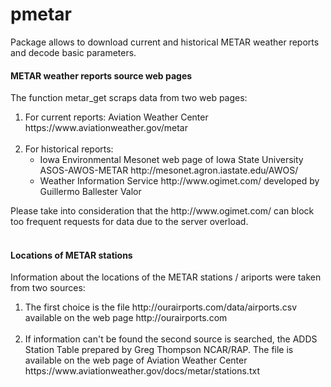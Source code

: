 
# pmetar
Package allows to download current and historical METAR weather reports and decode basic parameters.

<h4><b>METAR weather reports source web pages</b></h4>
<p>The function metar_get scraps data from two web pages:<br>
<ol>
<li>For current reports: Aviation Weather Center https://www.aviationweather.gov/metar</li><br>
<li>For historical reports: <br>
<ul>
<li>Iowa Environmental Mesonet web page of Iowa State University
ASOS-AWOS-METAR http://mesonet.agron.iastate.edu/AWOS/</li>
<li>Weather Information Service http://www.ogimet.com/ developed by Guillermo Ballester Valor</li>
</ul></ol>
Please take into consideration that the http://www.ogimet.com/ can block too frequent requests for data due to the server overload. <br>
<br><h4><b>Locations of METAR stations</b></h4>
<p>Information about the locations of the METAR stations / ariports were taken from two sources:<br>
<ol>
<li> The first choice is the file http://ourairports.com/data/airports.csv available on the web page http://ourairports.com</li><br>
<li> If information can't be found the second source is searched, the ADDS Station Table prepared by Greg Thompson NCAR/RAP. The file is available on the web page of Aviation Weather Center https://www.aviationweather.gov/docs/metar/stations.txt</li>
</ol>
